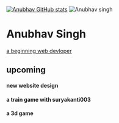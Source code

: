 [![Anubhav GitHub stats](https://github-readme-stats.vercel.app/api?username=anubhavsingh0708)](https://github.com/anubhavsingh0708)
![Anubhav singh](https://cdn.jsdelivr.net/gh/AnubhavSingh0708/AnubhavSingh0708@main/AS.jpeg)
# Anubhav Singh
[a beginning web devloper](https://github.com/AnubhavSingh0708)
## upcoming
#### new website design
#### a train game with suryakanti003
#### a 3d game
